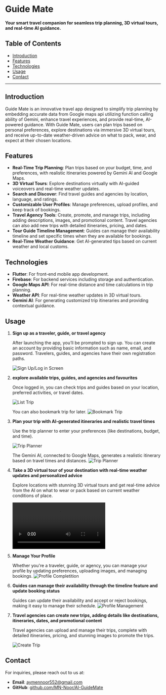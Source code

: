 # Guide Mate

**Your smart travel companion for seamless trip planning, 3D virtual tours, and real-time AI guidance.**

## Table of Contents
- [Introduction](#introduction)
- [Features](#features)
- [Technologies](#technologies)
- [Usage](#usage)
- [Contact](#contact)

---

## Introduction

Guide Mate is an innovative travel app designed to simplify trip planning by embedding accurate data from Google maps api utilizing function calling ability of Gemini, enhance travel experiences, and provide real-time, AI-powered guidance. With Guide Mate, users can plan trips based on personal preferences, explore destinations via immersive 3D virtual tours, and receive up-to-date weather-driven advice on what to pack, wear, and expect at their chosen locations.

## Features

- **Real-Time Trip Planning**: Plan trips based on your budget, time, and preferences, with realistic itineraries powered by Gemini AI and Google Maps.
- **3D Virtual Tours**: Explore destinations virtually with AI-guided voiceovers and real-time weather updates.
- **Search and Discover**: Find travel guides and agencies by location, language, and ratings.
- **Customizable User Profiles**: Manage preferences, upload profiles, and keep track of bookings.
- **Travel Agency Tools**: Create, promote, and manage trips, including adding descriptions, images, and promotional content. Travel agencies can also add new trips with detailed itineraries, pricing, and dates.
- **Tour Guide Timeline Management**: Guides can manage their availability timeline and set specific times when they are available for bookings.
- **Real-Time Weather Guidance**: Get AI-generated tips based on current weather and local customs.

## Technologies

- **Flutter**: For front-end mobile app development.
- **Firebase**: For backend services including storage and authentication.
- **Google Maps API**: For real-time distance and time calculations in trip planning.
- **Weather API**: For real-time weather updates in 3D virtual tours.
- **Gemini AI**: For generating customized trip itineraries and providing contextual guidance.

## Usage

1. **Sign up as a traveler, guide, or travel agency**
   
   After launching the app, you’ll be prompted to sign up. You can create an account by providing basic information such as name, email, and password. Travelers, guides, and agencies have their own registration paths. 

   ![Sign Up/Log in Screen](Media/Login.jpg)

2. **explore available trips, guides, and agencies and favourites**

   Once logged in, you can check trips and guides based on your location, preferred activities, or travel dates.

   ![List Trip](Media/List%20of%20trips.jpg)

    You can also bookmark trip for later.
   ![Bookmark Trip](Media/bookmark.jpg)

3. **Plan your trip with AI-generated itineraries and realistic travel times**

   Use the trip planner to enter your preferences (like destinations, budget, and time). 

   ![Trip Planner](Media/planForm.jpg)

   The Gemini AI, connected to Google Maps, generates a realistic itinerary based on travel times and distances.
   ![Trip Planner](Media/responce.jpg)


4. **Take a 3D virtual tour of your destination with real-time weather updates and personalized advice**

   Explore locations with stunning 3D virtual tours and get real-time advice from the AI on what to wear or pack based on current weather conditions of place.

   ![3D Virtual Tour](https://github.com/MN-Noor/AI-GuideMate/blob/main/Media/OnlineGuide.mp4)
   

5. **Manage Your Profile**

   Whether you're a traveler, guide, or agency, you can manage your profile by updating preferences, uploading images, and managing bookings.
   ![Profile Completition](Media/profile.jpg)

6. **Guides can manage their availability through the timeline feature and update booking status**

   Guides can update their availability and accept or reject bookings, making it easy to manage their schedule.
    ![Profile Management](Media/edit%20Profile.jpg)

7. **Travel agencies can create new trips, adding details like destinations, itineraries, dates, and promotional content**

   Travel agencies can upload and manage their trips, complete with detailed itineraries, pricing, and stunning images to promote the trips.

   ![Create Trip](Media/addTrip.jpg)


## Contact

For inquiries, please reach out to us at:

- **Email**: [aymennoor552@gmail.com](mailto:aymennoor552@gmail.com)
- **GitHub**: [github.com/MN-Noor/AI-GuideMate](https://github.com/MN-Noor/AI-GuideMate)
